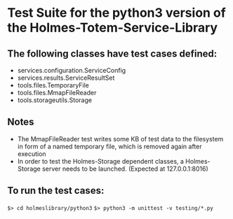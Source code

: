 # Test Suite for the python3 version of the Holmes-Totem-Service-Library

## The following classes have test cases defined:

* services.configuration.ServiceConfig
* services.results.ServiceResultSet
* tools.files.TemporaryFile
* tools.files.MmapFileReader
* tools.storageutils.Storage

## Notes
* The MmapFileReader test writes some KB of test data to the
  filesystem in form of a named temporary file, which is removed again after
  execution
* In order to test the Holmes-Storage dependent classes, a Holmes-Storage server
  needs to be launched. (Expected at 127.0.0.1:8016)

## To run the test cases:

`$> cd holmeslibrary/python3`
`$> python3 -m unittest -v testing/*.py`
